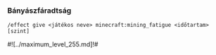 ### Bányászfáradtság

```
/effect give <játékos neve> minecraft:mining_fatigue <időtartam> [szint]
```

#![../maximum_level_255.md]!#